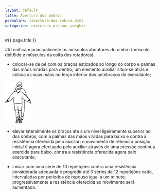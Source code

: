 ```yaml
---
layout: default
title: Abertura dos ombros
permalink: /abertura-dos-ombros.html
categories: exercises_without_weights
---
```


#{{ page.title }}

##Tonificam principalmente os músculos abdutores do ombro (músculo delt6ide e músculos da coifa dos rotadores).

* colocar-se de pé com os braços esticados ao longo do corpo e palmas das mãos viradas para dentro; um elemento auxiliar situa-se atrás e coloca as suas mãos no terço inferior dos antebraços do executante;

![Abertura dos ombros](assets/explosoes-dos-quadricipetes_clip_image002.gif)

* elevar lateralmente os braços até a um nível ligeiramente superior ao dos ombros, com a palmas das mãos viradas para baixo e contra a resistência oferecida pelo auxiliar; o movimento de retomo à posição inicial é agora efectuado pelo auxiliar através de uma pressão contínua exercida para baixo, contra a resistência oferecida agora pelo executante;

* iniciar com uma série de 10 repetições contra uma resistência considerada adequada e progredir até 3 séries de 12 repetições cada, intervaIadas por períodos de repouso igual a um minuto; progressivamente a resistência oferecida ao movimento será aumentada.
